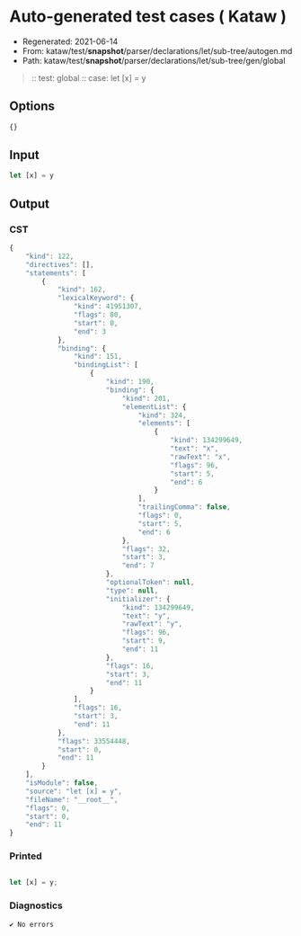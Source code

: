 # Auto-generated test cases ( Kataw )
- Regenerated: 2021-06-14
- From: kataw/test/__snapshot__/parser/declarations/let/sub-tree/autogen.md
- Path: kataw/test/__snapshot__/parser/declarations/let/sub-tree/gen/global
> :: test: global
> :: case: let [x] = y
## Options

`````js
{}
`````
## Input

`````js
let [x] = y
`````
## Output

### CST

```javascript
{
    "kind": 122,
    "directives": [],
    "statements": [
        {
            "kind": 162,
            "lexicalKeyword": {
                "kind": 41951307,
                "flags": 80,
                "start": 0,
                "end": 3
            },
            "binding": {
                "kind": 151,
                "bindingList": [
                    {
                        "kind": 190,
                        "binding": {
                            "kind": 201,
                            "elementList": {
                                "kind": 324,
                                "elements": [
                                    {
                                        "kind": 134299649,
                                        "text": "x",
                                        "rawText": "x",
                                        "flags": 96,
                                        "start": 5,
                                        "end": 6
                                    }
                                ],
                                "trailingComma": false,
                                "flags": 0,
                                "start": 5,
                                "end": 6
                            },
                            "flags": 32,
                            "start": 3,
                            "end": 7
                        },
                        "optionalToken": null,
                        "type": null,
                        "initializer": {
                            "kind": 134299649,
                            "text": "y",
                            "rawText": "y",
                            "flags": 96,
                            "start": 9,
                            "end": 11
                        },
                        "flags": 16,
                        "start": 3,
                        "end": 11
                    }
                ],
                "flags": 16,
                "start": 3,
                "end": 11
            },
            "flags": 33554448,
            "start": 0,
            "end": 11
        }
    ],
    "isModule": false,
    "source": "let [x] = y",
    "fileName": "__root__",
    "flags": 0,
    "start": 0,
    "end": 11
}
```

### Printed

```javascript

let [x] = y;
```

### Diagnostics

```javascript
✔ No errors
```

